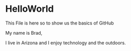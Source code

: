 # HelloWorld
This File is here so to show us the basics of GitHub

My name is Brad,

I live in Arizona and I enjoy technology and the outdoors. 
